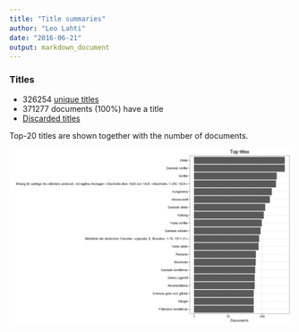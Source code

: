 ```yaml
---
title: "Title summaries"
author: "Leo Lahti"
date: "2016-06-21"
output: markdown_document
---
```



### Titles

 * 326254 [unique titles](output.tables/title_accepted.csv)
 * 371277 documents (100%) have a title
 * [Discarded titles](output.tables/title_discarded.csv)

Top-20 titles are shown together with the number of documents.

![plot of chunk summarytitle](figure/summarytitle-1.png)


